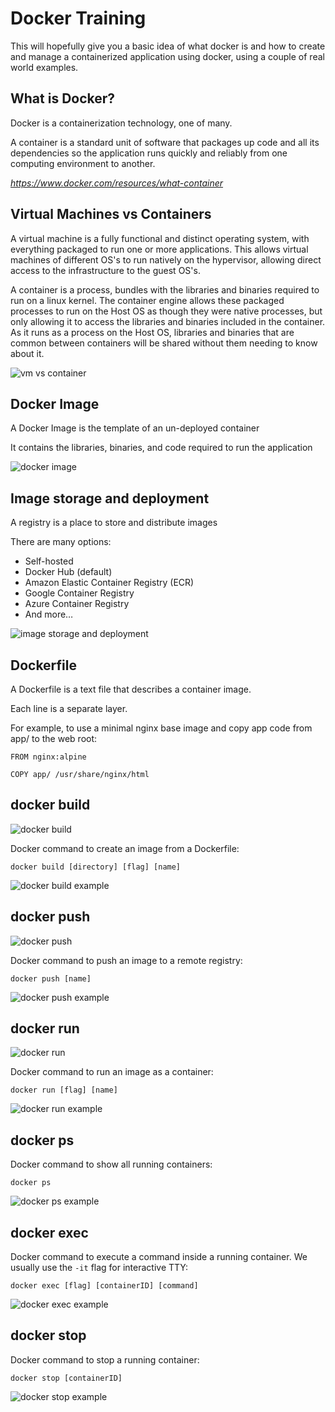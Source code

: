 # Docker Training

This will hopefully give you a basic idea of what docker is and how to create and manage a containerized application using docker, using a couple of real world examples.

## What is Docker?

Docker is a containerization technology, one of many.

A container is a standard unit of software that packages up code and all its dependencies so the application runs quickly and reliably from one computing environment to another.

*https://www.docker.com/resources/what-container*


## Virtual Machines vs Containers

A virtual machine is a fully functional and distinct operating system, with everything packaged to run one or more applications. This allows virtual machines of different OS's to run natively on the hypervisor, allowing direct access to the infrastructure to the guest OS's.

A container is a process, bundles with the libraries and binaries required to run on a linux kernel.
The container engine allows these packaged processes to run on the Host OS as though they were native processes, but only allowing it to access the libraries and binaries included in the container. As it runs as a process on the Host OS, libraries and binaries that are common between containers will be shared without them needing to know about it.

![vm vs container](img/vm_vs_container.png)


## Docker Image

A Docker Image is the template of an un-deployed container

It contains the libraries, binaries, and code required to run the application

![docker image](img/docker_image.png)


## Image storage and deployment

A registry is a place to store and distribute images

There are many options:

- Self-hosted
- Docker Hub (default)
- Amazon Elastic Container Registry (ECR)
- Google Container Registry
- Azure Container Registry
- And more…

![image storage and deployment](img/image_storage_and_deployment.png)


## Dockerfile

A Dockerfile is a text file that describes a container image.

Each line is a separate layer.

For example, to use a minimal nginx base image and copy app code from app/ to the web root:

```
FROM nginx:alpine

COPY app/ /usr/share/nginx/html
```


## docker build

![docker build](img/docker_build.png)

Docker command to create an image from a Dockerfile:

```
docker build [directory] [flag] [name]
```

![docker build example](img/shell_docker_build.png)


## docker push

![docker push](img/docker_push.png)

Docker command to push an image to a remote registry:

```
docker push [name]
```

![docker push example](img/shell_docker_push.png)


## docker run

![docker run](img/docker_run.png)

Docker command to run an image as a container:

```
docker run [flag] [name]
```

![docker run example](img/shell_docker_run.png)


## docker ps

Docker command to show all running containers:

```
docker ps
```

![docker ps example](img/shell_docker_ps.png)


## docker exec

Docker command to execute a command inside a running container. We usually use the `-it` flag for interactive TTY:

```
docker exec [flag] [containerID] [command]
```

![docker exec example](img/shell_docker_exec.png)


## docker stop

Docker command to stop a running container:

```
docker stop [containerID]
```

![docker stop example](img/shell_docker_stop.png)


